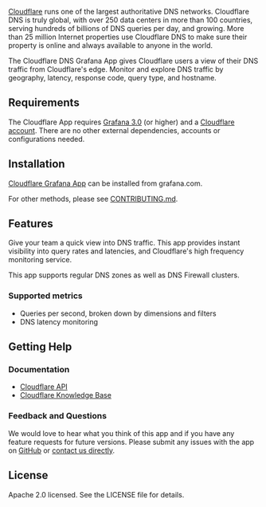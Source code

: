 [Cloudflare](https://www.cloudflare.com) runs one of the largest authoritative
DNS networks.
Cloudflare DNS is truly global, with over 250 data centers in more than 100
countries, serving hundreds of billions of DNS queries per day, and growing.
More than 25 million Internet properties use Cloudflare DNS to make sure their
property is online and always available to anyone in the world.

The Cloudflare DNS Grafana App gives Cloudflare users a view of their DNS
traffic from Cloudflare's edge.
Monitor and explore DNS traffic by geography, latency, response code, query
type, and hostname.

## Requirements

The Cloudflare App requires [Grafana 3.0](https://grafana.org) (or higher) and
a [Cloudflare account](https://www.cloudflare.com).
There are no other external dependencies, accounts or configurations needed.

## Installation

[Cloudflare Grafana App](https://grafana.com/grafana/plugins/cloudflare-app/)
can be installed from grafana.com.

For other methods, please see [CONTRIBUTING.md](./CONTRIBUTING.md).

## Features

Give your team a quick view into DNS traffic. This app provides instant
visibility into query rates and latencies, and Cloudflare's high frequency
monitoring service.

This app supports regular DNS zones as well as DNS Firewall clusters.

### Supported metrics

- Queries per second, broken down by dimensions and filters
- DNS latency monitoring

## Getting Help

### Documentation

- [Cloudflare API](https://api.cloudflare.com)
- [Cloudflare Knowledge Base](https://support.cloudflare.com/hc)

### Feedback and Questions

We would love to hear what you think of this app and if you have any feature
requests for future versions.
Please submit any issues with the app on
[GitHub](https://github.com/cloudflare/cloudflare-grafana-app/issues) or
[contact us directly](https://dash.cloudflare.com/redirect?account=support).

## License

Apache 2.0 licensed. See the LICENSE file for details.
